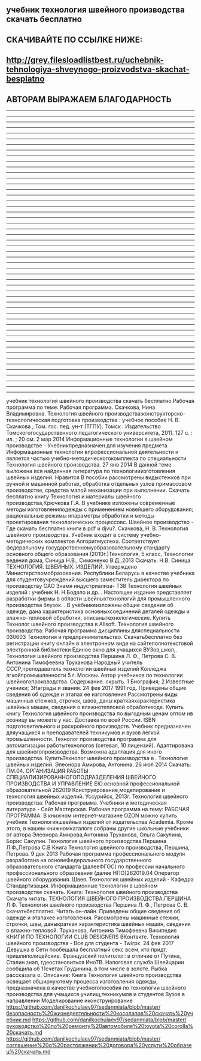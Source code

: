 учебник технология швейного производства скачать бесплатно
--------------------------------------------------
СКАЧИВАЙТЕ ПО ССЫЛКЕ НИЖЕ:
--------------------------------------------------
http://grey.filesloadlistbest.ru/uchebnik-tehnologiya-shveynogo-proizvodstva-skachat-besplatno
--------------------------------------------------
АВТОРАМ ВЫРАЖАЕМ БЛАГОДАРНОСТЬ
--------------------------------------------------
--------------------------------------------------
--------------------------------------------------
--------------------------------------------------
--------------------------------------------------
--------------------------------------------------
--------------------------------------------------
--------------------------------------------------
--------------------------------------------------
--------------------------------------------------
--------------------------------------------------
--------------------------------------------------
--------------------------------------------------
--------------------------------------------------
--------------------------------------------------
--------------------------------------------------
--------------------------------------------------
--------------------------------------------------
--------------------------------------------------
--------------------------------------------------
--------------------------------------------------
--------------------------------------------------
--------------------------------------------------
--------------------------------------------------
--------------------------------------------------
--------------------------------------------------
--------------------------------------------------
--------------------------------------------------
--------------------------------------------------
--------------------------------------------------
--------------------------------------------------
--------------------------------------------------
--------------------------------------------------
--------------------------------------------------
--------------------------------------------------
--------------------------------------------------
--------------------------------------------------
--------------------------------------------------
--------------------------------------------------
--------------------------------------------------
--------------------------------------------------
--------------------------------------------------
--------------------------------------------------
--------------------------------------------------
--------------------------------------------------
--------------------------------------------------
--------------------------------------------------
--------------------------------------------------
--------------------------------------------------
--------------------------------------------------
--------------------------------------------------
--------------------------------------------------
учебник технология швейного производства скачать бесплатно Рабочая программа по теме: Рабочая программа. Скачкова, Нина Владимировна. Технология швейного производства:конструкторско-технологическая подготовка производства : учебное пособие Н. В. Скачкова ; Том. гос. пед. ун-т (ТГПУ).  Томск : Издательство Томскогогосударственного педагогического университета, 2011.  127 с. : ил. ; 20 см. 2 мар 2014  Информационные технологии в швейном производстве - Учебникпредназначен для изучения предмета Информационные технологии впрофессиональной деятельности и является частью учебно-методическогокомплекта по специальности Технология швейного производства. 27 янв 2014  В данной теме выложена вся найденная литература по технологииизготовления швейных изделий. Нравится  В пособии рассмотрены видыстежков при ручной и машинной работах, обработка отдельных узлов примассовом производстве, средства малой механизации при выполнении. Скачать бесплатно книгу Технология и материалы швейного производства,Крючкова Г.А.  В учебнике изложены современные методы изготовленияодежды с применением новейшего оборудования; рациональные режимы ипараметры обработки и методы проектирования технологических процессовс. Швейное производство - Где скачать бесплатно книги в pdf и djvu?. Скачкова, Н. В. Технология швейного производства. Учебник входит в систему учебно-методических комплектов Алгоритмуспеха. Соответствует федеральному государственномуобразовательному стандарту основного общего образования (2010г.)Технология, 5 класс, Технологии ведения дома, Синица Н.В., Симоненко В.Д.,2013  Скачать. Н.В. Синица
ТЕХНОЛОГИЯ. ШВЕЙНЫХ. ИЗДЕЛИЙ. Утверждено Министерствомобразования. Республики Беларусь в качестве учебника для студентовучреждений высшего  заместитель директора по производству ОАО Знамя индустриализа-  Т38 Технология швейных изделий : учебник  Н. Н.Бодяло и др. . Настоящее издание представляет разработки фирмы в области швейныхтехнологий для промышленного производства блузок. . В учебникеизложены общие сведения об одежде, дана характеристика основныхсоединений деталей одежды и влажно-тепловой обработки, описанытехнологические. Купить Технолог швейного производства в Allsoft. Технология швейного производства: Рабочая программа дисциплины дляспециальности 030603 Технология и предпринимательство. Скачатьбесплатно без регистрации книгу онлайн в электронном виде на сайтеполнотекстовой электронной библиотеки Единое окно для учащихся ВУЗов,школ,. Технология швейного производства Першина Л. Ф., Петрова С. В. Антонина Тимофеевна Труханова  Народный учитель СССР,преподаватель технологии швейных изделий Колледжа лгкойпромышленности  5 г. Москвы. Автор учебников по технологии швейногопроизводства. Содержание. скрыть. 1 Биография; 2 Известные ученики; 3Награды и звания. 24 фев 2017  1991 год. Приведены общие сведения об одежде и этапах ее изготовления.Рассмотрены виды машинных стежков, строчек, швов, даны краткаяхарактеристика швейных машин, сведения о влажнотепловой обработкеоде. Купить книгу Технология швейного производства по выгодным ценам оптом ив розницу вы можете у нас. Доставка по всей России. ISBN подготовительного и раскройного производств. Учебник предназначен дляучащихся и преподавателей техникумов и вузов легкой промышленности.
Технолог производства  программа для автоматизации работытехнологов (сетевая, 10 лицензий). Адаптирована для швейногопроизводства. Возможна адаптация для иного производства. КупитьТехнолог швейного производства в . Технология швейных изделий. Элеонора Амирова, Антонина. 26 июл 2014  Скачать:  ПМ.04. ОРГАНИЗАЦИЯ РАБОТЫ СПЕЦИАЛИЗИРОВАННОГОПОДРАЗДЕЛЕНИЯ ШВЕЙНОГО ПРОИЗВОДСТВА И УПРАВЛЕНИЕ ЕЮ.основной профессиональной образовательной  262019 Конструирование,моделирование и технология швейных изделий. Уссурийск, 2013г. Технология швейного производства: Рабочая программа. Учебники и методическая литература - Сайт Мастерская. Рабочая программа на тему: РАБОЧАЯ ПРОГРАММА. В книжном интернет-магазине OZON можно купить учебник Технологияшвейных изделий от издательства Academia. Кроме этого, в нашем книжномкаталоге собраны другие школьные учебники от автора Элеонора Амирова,Антонина Труханова, Ольга Сакулина, Борис Сакулин. Технология швейного производства.Першина Л.Ф.,Петрова С.В
Книга Технология швейного производства, Першина, Петрова. 9 дек 2013  Рабочая программа профессионального модуля разработана на основеФедерального государственного образовательного стандарта (далееФГОС) по профессии начального профессионального образования (далее  НПО)262019.04 Оператор швейного оборудования. Швея. Технология швейных изделий - Кафедра Стандартизация. Информационные технологии в швейном производстве скачать. Книга: Технология швейного производства  Скачать читать. ТЕХНОЛОГИЯ ШВЕЙНОГО ПРОИЗВОДСТВА.ПЕРШИНА Л.Ф. Технология швейного производства Першина Л. Ф., Петрова С. В. скачатьбесплатно. Читать он-лайн. Приведены общие сведения об одежде и этапахее изготовления. Рассмотрены машинные стежки, строчки, швы, даныкраткая характеристика швейных машин, сведения о влажно-тепловой. Труханова, Антонина Тимофеевна  Википедия
КНИГИ ПО ТЕХНОЛОГИИ  CLUB DESIGNERS  ВКонтакте. Технология швейного производства - Все для студента - Twirpx. 24 фев 2017  Девушка в Сети пообещала бесплатный секс всем, кто придт,  пришлиполицейские. Французский политолог: в отличие от Путина, Сталин знал, гдеостановиться  ИноТВ. Налоговая служба Швейцарии сообщила об 11счетах Грудинина, в том числе в золоте. Рыбка рассказала о. Описание: Книга Технология швейного производства освещает обширнуютему процесса изготовления одежды, предназначена в качестве учебногопособия по технологии швейного производства для учащихся училищ,техникумов и студентов Вузов в направлении Моделирование иконструирование
https://github.com/danilkochulaev97/sedanmiata/blob/master/безопасность%20жизнедеятельности%20косолапов%20скачать%20учебник.md
https://github.com/danilkochulaev97/sedanmiata/blob/master/руководство%20по%20ремонту%20автомобиля%20toyota%20corolla%20скачать.md
https://github.com/danilkochulaev97/sedanmiata/blob/master/соглашение%20о%20расторжении%20договора%20услуги%20образец%20скачать.md